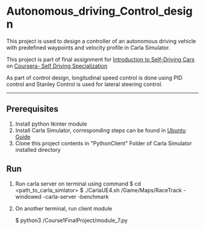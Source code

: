 # Autonomous_driving_Control_design

This project is used to design a controller of an autonomous driving vehicle with predefined waypoints and velocity profile in Carla Simulator.


This project is part of final assignment for [Introduction to Self-Driving Cars](https://www.coursera.org/learn/intro-self-driving-cars?specialization=self-driving-cars) on [Coursera- Self Driving Specialization](https://www.coursera.org/specializations/self-driving-cars)


As part of control design, longitudinal speed  control is done using PID control and Stanley Control is used for lateral steering control.

-----

## Prerequisites 


1. Install python tkinter module 
2. Install Carla Simulator, corresponding steps can be found in [Ubuntu Guide](https://github.com/kar-ab/Autonomous_driving_Control_design/blob/master/CARLA-Setup-Guide-_Ubuntu_.pdf)
3. Clone this project contents in "PythonClient" Folder of Carla Simulator installed directory

## Run

1. Run carla server on terminal using command 
	$ cd <path_to_carla_simlator>
	$ ./CarlaUE4.sh /Game/Maps/RaceTrack -windowed -carla-server -benchmark 

2. On another terminal, run client module 

	$ python3 /Course1FinalProject/module_7.py
